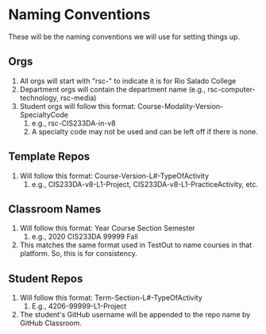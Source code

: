 # Naming Conventions
These will be the naming conventions we will use for setting things up.

## Orgs
1. All orgs will start with "rsc-" to indicate it is for Rio Salado College
2. Department orgs will contain the department name (e.g., rsc-computer-technology, rsc-media)
3. Student orgs will follow this format: Course-Modality-Version-SpecialtyCode
   1. e.g., rsc-CIS233DA-in-v8
   2. A specialty code may not be used and can be left off if there is none.
## Template Repos
1. Will follow this format: Course-Version-L#-TypeOfActivity
   1. e.g., CIS233DA-v8-L1-Project, CIS233DA-v8-L1-PracticeActivity, etc.
## Classroom Names
1. Will follow this format: Year Course Section Semester
   1. e.g., 2020 CIS233DA 99999 Fall
2. This matches the same format used in TestOut to name courses in that platform. So, this is for consistency.
## Student Repos
1. Will follow this format: Term-Section-L#-TypeOfActivity
   1. E.g., 4206-99999-L1-Project
2. The student's GitHub username will be appended to the repo name by GitHub Classroom.
